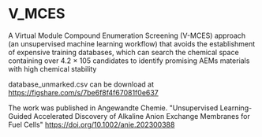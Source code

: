 # V_MCES
A Virtual Module Compound Enumeration Screening (V-MCES) approach (an unsupervised machine learning workflow) that avoids the establishment of expensive training databases, which can search the chemical space containing over 4.2 × 105 candidates to identify promising AEMs materials with high chemical stability

database_unmarked.csv can be download at https://figshare.com/s/7be6f8f4f67081f0e637

The work was published in Angewandte Chemie.
"Unsupervised Learning-Guided Accelerated Discovery of Alkaline Anion Exchange Membranes for Fuel Cells"
 https://doi.org/10.1002/anie.202300388
